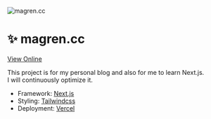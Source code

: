 ![magren.cc](https://socialify.git.ci/Magren0321/magren.cc/image?font=Inter&forks=1&issues=1&logo=https%3A%2F%2Fmagren.cc%2F_next%2Fimage%3Furl%3D%252Favatar.png%26w%3D256%26q%3D75&name=1&pattern=Circuit%20Board&pulls=1&stargazers=1&theme=Light)

# ✨ magren.cc
<a href="https://magren.cc" target="blank">View Online</a>

This project is for my personal blog and also for me to learn Next.js.  
I will continuously optimize it.

- Framework: [Next.js](https://nextjs.org/)
- Styling: [Tailwindcss](https://tailwindcss.com)
- Deployment: [Vercel](https://vercel.com)
